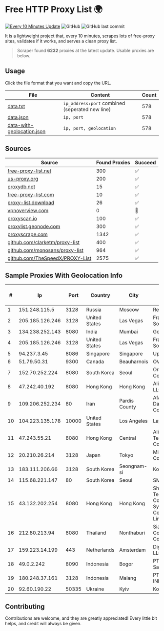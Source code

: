 
# Free HTTP Proxy List 🌍

[![Every 10 Minutes Update](https://github.com/mertguvencli/http-proxy-list/actions/workflows/main.yml/badge.svg?branch=main)](https://github.com/mertguvencli/http-proxy-list/actions/workflows/main.yml)
![GitHub](https://img.shields.io/github/license/mertguvencli/http-proxy-list)
![GitHub last commit](https://img.shields.io/github/last-commit/mertguvencli/http-proxy-list)

It is a lightweight project that, every 10 minutes, scrapes lots of free-proxy sites, validates if it works, and serves a clean proxy list.


> Scraper found **6232** proxies at the latest update. Usable proxies are below.

## Usage

Click the file format that you want and copy the URL.


|File|Content|Count|
|----|-------|-----|
|[data.txt](https://raw.githubusercontent.com/mertguvencli/http-proxy-list/main/proxy-list/data.txt)|`ip_address:port` combined (seperated new line)|578|
|[data.json](https://raw.githubusercontent.com/mertguvencli/http-proxy-list/main/proxy-list/data.json)|`ip, port`|578|
|[data-with-geolocation.json](https://raw.githubusercontent.com/mertguvencli/http-proxy-list/main/proxy-list/data-with-geolocation.json)|`ip, port, geolocation`|578|

## Sources

|Source|Found Proxies|Succeed|
|------|-------------|-------|
|[free-proxy-list.net](https://free-proxy-list.net)|300|✅|
|[us-proxy.org](https://www.us-proxy.org)|200|✅|
|[proxydb.net](http://proxydb.net)|15|✅|
|[free-proxy-list.com](https://free-proxy-list.com/?page=&port=&type%5B%5D=http&type%5B%5D=https&up_time=0&search=Search)|10|✅|
|[proxy-list.download](https://www.proxy-list.download/HTTP)|26|✅|
|[vpnoverview.com](https://vpnoverview.com/privacy/anonymous-browsing/free-proxy-servers)|0|🚫|
|[proxyscan.io](https://www.proxyscan.io)|100|✅|
|[proxylist.geonode.com](https://proxylist.geonode.com/api/proxy-list?limit=300&page=1&sort_by=lastChecked&sort_type=desc&protocols=http,https)|300|✅|
|[proxyscrape.com](https://api.proxyscrape.com/v2/?request=displayproxies&protocol=http&timeout=10000&country=all&ssl=all&anonymity=all)|1342|✅|
|[github.com/clarketm/proxy-list](https://raw.githubusercontent.com/clarketm/proxy-list/master/proxy-list-raw.txt)|400|✅|
|[github.com/monosans/proxy-list](https://raw.githubusercontent.com/monosans/proxy-list/main/proxies/http.txt)|964|✅|
|[github.com/TheSpeedX/PROXY-List](https://raw.githubusercontent.com/TheSpeedX/PROXY-List/master/http.txt)|2575|✅|


## Sample Proxies With Geolocation Info

|#|Ip|Port|Country|City|Internet Service Provider|
|-|--|----|-------|----|-------------------------|
|1|151.248.115.5|3128|Russia|Moscow|Reg.Ru|
|2|205.185.126.246|3128|United States|Las Vegas|FranTech Solutions|
|3|134.238.252.143|8080|India|Mumbai|Google LLC|
|4|205.185.126.246|3128|United States|Las Vegas|FranTech Solutions|
|5|94.237.3.45|8086|Singapore|Singapore|UpCloud Ltd|
|6|51.79.50.31|9300|Canada|Beauharnois|OVH SAS|
|7|152.70.252.224|8080|South Korea|Seoul|Oracle Corporation|
|8|47.242.40.192|8080|Hong Kong|Hong Kong|Alibaba.com LLC|
|9|109.206.252.234|80|Iran|Pardis County|Afagh Andish Dadeh Pardis Co. Ltd|
|10|104.223.135.178|10000|United States|Los Angeles|LayerHost|
|11|47.243.55.21|8080|Hong Kong|Central|Alibaba (US) Technology Co., Ltd.|
|12|20.210.26.214|3128|Japan|Tokyo|Microsoft Corporation|
|13|183.111.206.66|3128|South Korea|Seongnam-si|Korea Telecom|
|14|115.68.221.147|80|South Korea|Seoul|SMILESERV|
|15|43.132.202.254|8080|Hong Kong|Hong Kong|Shenzhen Tencent Computer Systems Company Limited|
|16|212.80.213.94|8080|Thailand|Nonthaburi|Siamdata Communication Co.|
|17|159.223.14.199|443|Netherlands|Amsterdam|DigitalOcean, LLC|
|18|49.0.2.242|8090|Indonesia|Bogor|PT Usaha Adi Sanggoro|
|19|180.248.37.161|3128|Indonesia|Malang|PT. TELKOM INDONESIA|
|20|92.60.190.22|50335|Ukraine|Kyiv|Komtel|



## Contributing

Contributions are welcome, and they are greatly appreciated! Every
little bit helps, and credit will always be given.

